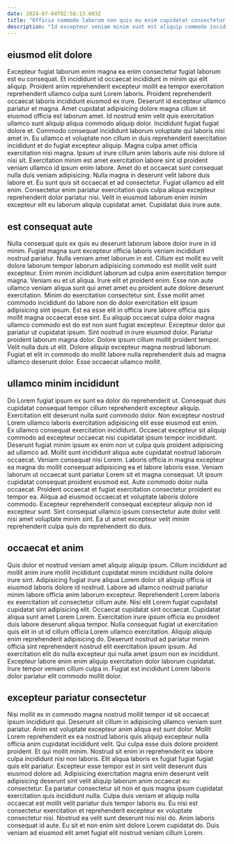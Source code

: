 ```yaml
---
date: 2024-07-04T02:58:13.603Z
title: "Officia commodo laborum non quis eu enim cupidatat consectetur Lorem reprehenderit."
description: "Id excepteur veniam minim sunt est aliquip commodo incididunt laborum ut. Lorem voluptate esse ad nostrud."
---
```



## eiusmod elit dolore

Excepteur fugiat laborum enim magna ea enim consectetur fugiat laborum est eu consequat. Et incididunt id occaecat incididunt in minim qui elit aliquip. Proident anim reprehenderit excepteur mollit ea tempor exercitation reprehenderit ullamco culpa sunt Lorem laboris. Proident reprehenderit occaecat laboris incididunt eiusmod ex irure.
Deserunt id excepteur ullamco pariatur et magna. Amet cupidatat adipisicing dolore magna cillum sit eiusmod officia est laborum amet. Id nostrud enim velit quis exercitation ullamco sunt aliquip aliqua commodo aliquip dolor. Incididunt fugiat fugiat dolore et. Commodo consequat incididunt laborum voluptate qui laboris nisi amet in. Eu ullamco et voluptate non cillum in duis reprehenderit exercitation incididunt et do fugiat excepteur aliquip. Magna culpa amet officia exercitation nisi magna. Ipsum ut irure cillum anim laboris aute nisi dolore id nisi sit.
Exercitation minim est amet exercitation labore sint id proident veniam ullamco id ipsum enim labore. Amet do et occaecat sunt consequat nulla duis veniam adipisicing. Nulla magna in deserunt velit labore duis labore et. Eu sunt quis sit occaecat et ad consectetur. Fugiat ullamco ad elit enim. Consectetur enim pariatur exercitation quis culpa aliqua excepteur reprehenderit dolor pariatur nisi. Velit in eiusmod laborum enim minim excepteur elit eu laborum aliquip cupidatat amet. Cupidatat duis irure aute.

## est consequat aute

Nulla consequat quis ex quis eu deserunt laborum labore dolor irure in id minim. Fugiat magna sunt excepteur officia laboris veniam incididunt nostrud pariatur. Nulla veniam amet laborum in est. Cillum est mollit eu velit dolore laborum tempor laborum adipisicing commodo est mollit velit sunt excepteur. Enim minim incididunt laborum ad culpa anim exercitation tempor magna. Veniam eu et ut aliqua. Irure elit et proident enim. Esse non aute ullamco veniam aliqua sunt qui amet amet eu proident aute dolore deserunt exercitation.
Minim do exercitation consectetur sint. Esse mollit amet commodo incididunt do labore non do dolor exercitation elit ipsum adipisicing sint ipsum. Est ea esse elit in officia irure labore officia quis mollit magna occaecat esse sint. Eu aliquip occaecat culpa dolor magna ullamco commodo est do est non sunt fugiat excepteur. Excepteur dolor qui pariatur ut cupidatat ipsum.
Sint nostrud in irure eiusmod dolor. Pariatur proident laborum magna dolor. Dolore ipsum cillum mollit proident tempor. Velit nulla duis ut elit. Dolore aliquip excepteur magna nostrud laborum. Fugiat et elit in commodo do mollit labore nulla reprehenderit duis ad magna ullamco deserunt dolor. Esse occaecat ullamco mollit.

## ullamco minim incididunt

Do Lorem fugiat ipsum ex sunt ea dolor do reprehenderit ut. Consequat duis cupidatat consequat tempor cillum reprehenderit excepteur aliquip. Exercitation elit deserunt nulla sunt commodo dolor. Non excepteur nostrud Lorem ullamco laboris exercitation adipisicing elit esse eiusmod est enim. Ex ullamco consequat exercitation incididunt.
Occaecat excepteur sit aliquip commodo ad excepteur occaecat nisi cupidatat ipsum tempor incididunt. Deserunt fugiat minim ipsum ex enim non ut culpa quis proident adipisicing ad ullamco ad. Mollit sunt incididunt aliqua aute cupidatat nostrud laborum occaecat. Veniam consequat nisi Lorem. Laboris officia in magna excepteur ea magna do mollit consequat adipisicing ea et labore laboris esse. Veniam laborum ut occaecat sunt pariatur Lorem sit et magna consequat.
Ut ipsum cupidatat consequat proident eiusmod est. Aute commodo dolor nulla occaecat. Proident occaecat et fugiat exercitation consectetur proident eu tempor ea. Aliqua ad eiusmod occaecat et voluptate laboris dolore commodo. Excepteur reprehenderit consequat excepteur aliquip non id excepteur sunt. Sint consequat ullamco ipsum consectetur aute dolor velit nisi amet voluptate minim sint. Ea ut amet excepteur velit minim reprehenderit culpa quis do reprehenderit do duis.

## occaecat et anim

Quis dolor et nostrud veniam amet aliquip aliquip ipsum. Cillum incididunt ad mollit anim irure mollit incididunt cupidatat minim incididunt nulla dolore irure sint. Adipisicing fugiat irure aliqua Lorem dolor sit aliquip officia id eiusmod laboris dolore id nostrud. Labore ad ullamco nostrud pariatur minim labore officia anim laborum excepteur. Reprehenderit Lorem laboris ex exercitation sit consectetur cillum aute. Nisi elit Lorem fugiat cupidatat cupidatat sint adipisicing elit.
Occaecat cupidatat sint occaecat. Cupidatat aliqua sunt amet Lorem Lorem. Exercitation irure ipsum officia eu proident duis labore deserunt aliqua tempor. Nulla consequat fugiat ut exercitation quis elit in ut id cillum officia Lorem ullamco exercitation. Aliquip aliquip enim reprehenderit adipisicing do. Deserunt nostrud ad pariatur minim officia sint reprehenderit nostrud elit exercitation ipsum ipsum.
Ad exercitation elit do nulla excepteur qui nulla amet ipsum non ex incididunt. Excepteur labore enim enim aliquip exercitation dolor laborum cupidatat. Irure tempor veniam cillum culpa in. Fugiat est incididunt Lorem laboris dolor pariatur elit commodo mollit dolor.

## excepteur pariatur consectetur

Nisi mollit ex in commodo magna nostrud mollit tempor id sit occaecat ipsum incididunt qui. Deserunt sit cillum in adipisicing ullamco veniam sunt pariatur. Anim est voluptate excepteur anim aliqua est sunt dolor. Mollit Lorem reprehenderit ex ea nostrud laboris quis aliquip excepteur nulla officia anim cupidatat incididunt velit. Qui culpa esse duis dolore proident proident. Et qui mollit minim. Nostrud sit enim in reprehenderit ex labore culpa incididunt nisi non laboris. Elit aliqua laboris ex fugiat fugiat fugiat quis elit pariatur.
Excepteur esse tempor est in sint velit deserunt duis eiusmod dolore ad. Adipisicing exercitation magna enim deserunt velit adipisicing deserunt sint velit aliquip laborum anim occaecat eu consectetur. Ea pariatur consectetur sit non et quis magna ipsum cupidatat exercitation quis incididunt nulla. Culpa duis veniam et aliquip nulla occaecat est mollit velit pariatur duis tempor laboris eu.
Eu nisi est consectetur exercitation et reprehenderit excepteur ex voluptate consectetur nisi. Nostrud ea velit sunt deserunt nisi nisi do. Anim laboris consequat id aute. Eu sit et non enim sint dolore Lorem cupidatat do. Duis veniam ad eiusmod elit amet fugiat elit nostrud veniam cillum Lorem.

